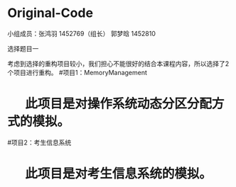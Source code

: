 # Original-Code

小组成员：张鸿羽 1452769（组长）
          郭梦晗 1452810

选择题目一

考虑到选择的重构项目较小，我们担心不能很好的结合本课程内容，所以选择了2个项目进行重构。
#项目1：MemoryManagement
#       此项目是对操作系统动态分区分配方式的模拟。
#项目2：考生信息系统
#       此项目是对考生信息系统的模拟。

